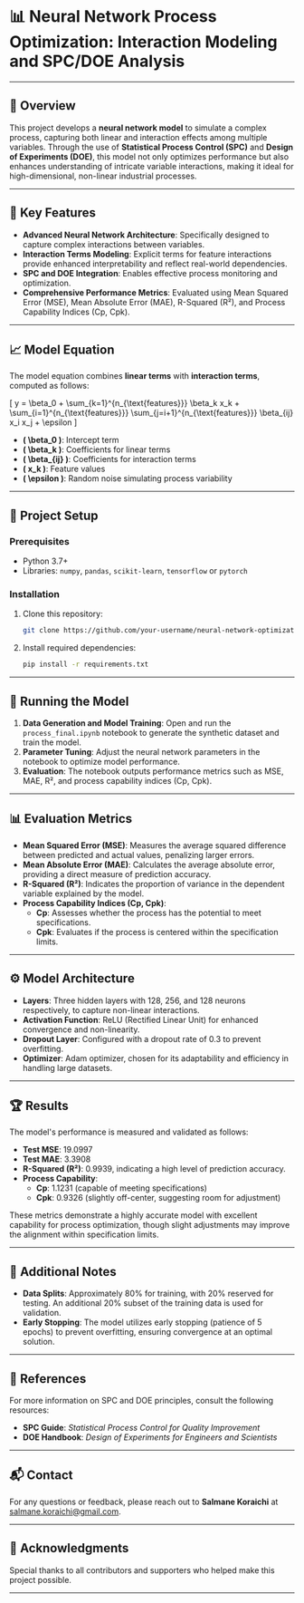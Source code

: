 # 📊 Neural Network Process Optimization: Interaction Modeling and SPC/DOE Analysis

---

## 📝 Overview

This project develops a **neural network model** to simulate a complex process, capturing both linear and interaction effects among multiple variables. Through the use of **Statistical Process Control (SPC)** and **Design of Experiments (DOE)**, this model not only optimizes performance but also enhances understanding of intricate variable interactions, making it ideal for high-dimensional, non-linear industrial processes.

---

## 🎯 Key Features

- **Advanced Neural Network Architecture**: Specifically designed to capture complex interactions between variables.
- **Interaction Terms Modeling**: Explicit terms for feature interactions provide enhanced interpretability and reflect real-world dependencies.
- **SPC and DOE Integration**: Enables effective process monitoring and optimization.
- **Comprehensive Performance Metrics**: Evaluated using Mean Squared Error (MSE), Mean Absolute Error (MAE), R-Squared (R²), and Process Capability Indices (Cp, Cpk).

---

## 📈 Model Equation

The model equation combines **linear terms** with **interaction terms**, computed as follows:

\[ y = \beta_0 + \sum_{k=1}^{n_{\text{features}}} \beta_k x_k + \sum_{i=1}^{n_{\text{features}}} \sum_{j=i+1}^{n_{\text{features}}} \beta_{ij} x_i x_j + \epsilon \]

- **\( \beta_0 \)**: Intercept term
- **\( \beta_k \)**: Coefficients for linear terms
- **\( \beta_{ij} \)**: Coefficients for interaction terms
- **\( x_k \)**: Feature values
- **\( \epsilon \)**: Random noise simulating process variability

---

## 🔧 Project Setup

### Prerequisites
- Python 3.7+
- Libraries: `numpy`, `pandas`, `scikit-learn`, `tensorflow` or `pytorch`

### Installation

1. Clone this repository:
   ```bash
   git clone https://github.com/your-username/neural-network-optimization.git
   ```
2. Install required dependencies:
   ```bash
   pip install -r requirements.txt
   ```

---

## 🚀 Running the Model

1. **Data Generation and Model Training**: Open and run the `process_final.ipynb` notebook to generate the synthetic dataset and train the model.
2. **Parameter Tuning**: Adjust the neural network parameters in the notebook to optimize model performance.
3. **Evaluation**: The notebook outputs performance metrics such as MSE, MAE, R², and process capability indices (Cp, Cpk).

---

## 📊 Evaluation Metrics

- **Mean Squared Error (MSE)**: Measures the average squared difference between predicted and actual values, penalizing larger errors.
- **Mean Absolute Error (MAE)**: Calculates the average absolute error, providing a direct measure of prediction accuracy.
- **R-Squared (R²)**: Indicates the proportion of variance in the dependent variable explained by the model.
- **Process Capability Indices (Cp, Cpk)**:
  - **Cp**: Assesses whether the process has the potential to meet specifications.
  - **Cpk**: Evaluates if the process is centered within the specification limits.

---

## ⚙️ Model Architecture

- **Layers**: Three hidden layers with 128, 256, and 128 neurons respectively, to capture non-linear interactions.
- **Activation Function**: ReLU (Rectified Linear Unit) for enhanced convergence and non-linearity.
- **Dropout Layer**: Configured with a dropout rate of 0.3 to prevent overfitting.
- **Optimizer**: Adam optimizer, chosen for its adaptability and efficiency in handling large datasets.

---

## 🏆 Results

The model's performance is measured and validated as follows:

- **Test MSE**: 19.0997
- **Test MAE**: 3.3908
- **R-Squared (R²)**: 0.9939, indicating a high level of prediction accuracy.
- **Process Capability**:
  - **Cp**: 1.1231 (capable of meeting specifications)
  - **Cpk**: 0.9326 (slightly off-center, suggesting room for adjustment)

These metrics demonstrate a highly accurate model with excellent capability for process optimization, though slight adjustments may improve the alignment within specification limits.

---

## 📖 Additional Notes

- **Data Splits**: Approximately 80% for training, with 20% reserved for testing. An additional 20% subset of the training data is used for validation.
- **Early Stopping**: The model utilizes early stopping (patience of 5 epochs) to prevent overfitting, ensuring convergence at an optimal solution.

---

## 🔗 References

For more information on SPC and DOE principles, consult the following resources:
- **SPC Guide**: *Statistical Process Control for Quality Improvement*
- **DOE Handbook**: *Design of Experiments for Engineers and Scientists*

---

## 📬 Contact

For any questions or feedback, please reach out to **Salmane Koraichi** at [salmane.koraichi@gmail.com](mailto:salmane.koraichi@gmail.com).

---

## 🚀 Acknowledgments

Special thanks to all contributors and supporters who helped make this project possible.

---
